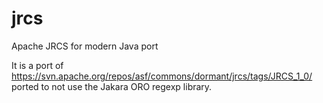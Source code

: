 jrcs
====

Apache JRCS for modern Java port

It is a port of https://svn.apache.org/repos/asf/commons/dormant/jrcs/tags/JRCS_1_0/ ported to not use the Jakara ORO regexp library.
